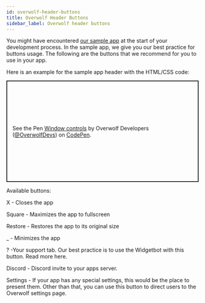 ```yaml
---
id: overwolf-header-buttons 
title: Overwolf Header Buttons
sidebar_label: Overwolf header buttons
---
```



You might have encountered [our sample app](https://github.com/overwolf/sample-app) at the start of your development process. In the sample app, we give you our best practice for buttons usage. The following are the buttons that we recommend for you to use in your app.

Here is an example for the sample app header with the HTML/CSS code:

<p class="codepen" data-height="265" data-theme-id="0" data-default-tab="html,result" data-user="OverwolfDevs" data-slug-hash="zLBMob" style="height: 265px; box-sizing: border-box; display: flex; align-items: center; justify-content: center; border: 2px solid; margin: 1em 0; padding: 1em;" data-pen-title="Window controls">
  <span>See the Pen <a href="https://codepen.io/OverwolfDevs/pen/zLBMob">
  Window controls</a> by Overwolf Developers (<a href="https://codepen.io/OverwolfDevs">@OverwolfDevs</a>)
  on <a href="https://codepen.io">CodePen</a>.</span>
</p>
<script async src="https://static.codepen.io/assets/embed/ei.js"></script>

Available buttons:

X  - Closes the app

Square - Maximizes the app to fullscreen 

Restore - Restores the app to its original size

_ - Minimizes the app

? -Your support tab.  Our best practice is to use the Widgetbot with this button. Read more here.

Discord - Discord invite to your apps server.

Settings - If your app has any special settings, this would be the place to present them. Other than that, you can use this button to direct users to the Overwolf settings page.
